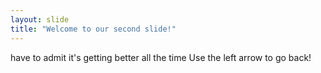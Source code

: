 ```yaml
---
layout: slide
title: "Welcome to our second slide!"
---
```

have to admit it's getting better all the time
Use the left arrow to go back!
